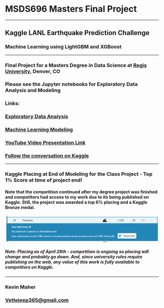 # MSDS696 Masters Final Project
---
## Kaggle LANL Earthquake Prediction Challenge
### Machine Learning using LightGBM and XGBoost
---
### Final Project for a Masters Degree in Data Science at [Regis University](https://www.regis.edu), Denver, CO  
### Please see the Jupyter notebooks for Exploratory Data Analysis and Modeling
### Links:
### [Exploratory Data Analysis](https://github.com/Vettejeep/MSDS696-Masters-Final-Project/blob/master/earthquake_eda.ipynb)
### [Machine Learning Modeling](https://github.com/Vettejeep/MSDS696-Masters-Final-Project/blob/master/earthquake_model.ipynb)
### [YouTube Video Presentation Link](https://youtu.be/HR0ppRIkq1o)
### [Follow the conversation on Kaggle](https://www.kaggle.com/vettejeep/masters-final-project-model-lb-1-392)
---
### Kaggle Placing at End of Modeling for the Class Project - Top 1% Score at time of project end!
#### Note that the competition continued after my degree project was finished and competitors had access to my work due to its being published on Kaggle.  Still, the project was awarded a top 6% placing and a Kaggle Bronze medal. 
![Kaggle_Placing](img/Kaggle_Placing_28Apr.PNG)  

##### Note: Placing as of April 28th - competition is ongoing so placing will change and probably go down. And, since university rules require publishing on the web, any value of this work is fully available to competitors on Kaggle.
---
### Kevin Maher    
### Vettejeep365@gmail.com    
